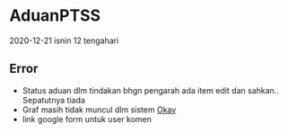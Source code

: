 # AduanPTSS
2020-12-21 isnin 12 tengahari
## Error
- Status aduan dlm tindakan bhgn pengarah ada item edit dan sahkan.. Sepatutnya tiada
- Graf masih tidak muncul dlm sistem [Okay](Siap)
- link google form untuk user komen